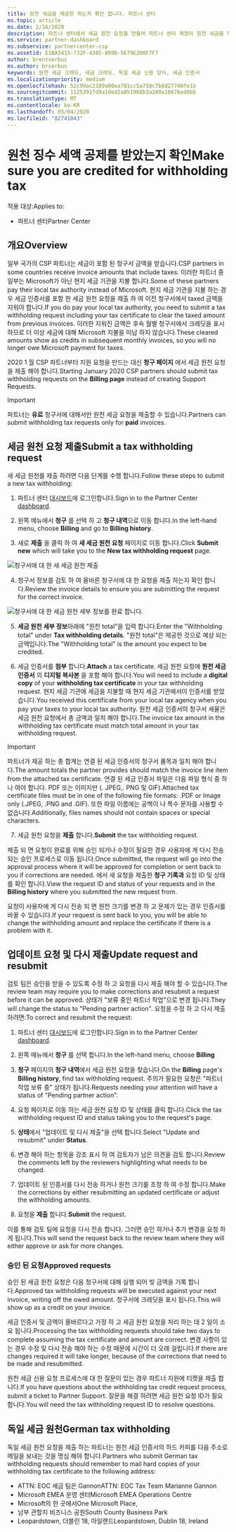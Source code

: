 ```yaml
---
title: 원천 세금을 제공한 하는지 확인 합니다. 파트너 센터
ms.topic: article
ms.date: 2/16/2020
description: 파트너 센터에서 세금 원천 요청을 만들어 파트너 센터 계정이 원천 세금을 제공한 하는지 확인 합니다.
ms.service: partner-dashboard
ms.subservice: partnercenter-csp
ms.assetid: E1BA3415-732F-4385-8996-5E79E200F7F7
author: brentserbus
ms.author: brserbus
keywords: 원천 세금 크레딧, 세금 크레딧, 독일 세금 신용 양식, 세금 인증서
ms.localizationpriority: medium
ms.openlocfilehash: 52c99ac2189a00ea781cc5a758c7b8d27740fe1b
ms.sourcegitcommit: 1125391fd9a1ded2a051968b3a280a10676ed8bb
ms.translationtype: MT
ms.contentlocale: ko-KR
ms.lasthandoff: 05/04/2020
ms.locfileid: "82741043"
---
```

# <a name="make-sure-you-are-credited-for-withholding-tax"></a><span data-ttu-id="a5bad-104">원천 징수 세액 공제를 받았는지 확인</span><span class="sxs-lookup"><span data-stu-id="a5bad-104">Make sure you are credited for withholding tax</span></span>

<span data-ttu-id="a5bad-105">적용 대상:</span><span class="sxs-lookup"><span data-stu-id="a5bad-105">Applies to:</span></span>

- <span data-ttu-id="a5bad-106">파트너 센터</span><span class="sxs-lookup"><span data-stu-id="a5bad-106">Partner Center</span></span>

## <a name="overview"></a><span data-ttu-id="a5bad-107">개요</span><span class="sxs-lookup"><span data-stu-id="a5bad-107">Overview</span></span>

<span data-ttu-id="a5bad-108">일부 국가의 CSP 파트너는 세금이 포함 된 청구서 금액을 받습니다.</span><span class="sxs-lookup"><span data-stu-id="a5bad-108">CSP partners in some countries receive invoice amounts that include taxes.</span></span> <span data-ttu-id="a5bad-109">이러한 파트너 중 일부는 Microsoft가 아닌 현지 세금 기관을 지불 합니다.</span><span class="sxs-lookup"><span data-stu-id="a5bad-109">Some of these partners pay their local tax authority instead of Microsoft.</span></span> <span data-ttu-id="a5bad-110">현지 세금 기관을 지불 하는 경우 세금 인증서를 포함 한 세금 원천 요청을 제출 하 여 이전 청구서에서 taxed 금액을 지워야 합니다.</span><span class="sxs-lookup"><span data-stu-id="a5bad-110">If you do pay your local tax authority, you  need to submit a tax withholding request including your tax certificate to clear the taxed amount from previous invoices.</span></span> <span data-ttu-id="a5bad-111">이러한 지워진 금액은 후속 월별 청구서에서 크레딧을 표시 하므로 더 이상 세금에 대해 Microsoft 지불을 미납 하지 않습니다.</span><span class="sxs-lookup"><span data-stu-id="a5bad-111">These cleared amounts show as credits in subsequent monthly invoices, so you will no longer owe Microsoft payment for taxes.</span></span>

<span data-ttu-id="a5bad-112">2020 1 월 CSP 파트너부터 지원 요청을 만드는 대신 **청구 페이지** 에서 세금 원천 요청을 제출 해야 합니다.</span><span class="sxs-lookup"><span data-stu-id="a5bad-112">Starting January 2020 CSP partners should submit tax withholding requests on the **Billing page** instead of creating Support Requests.</span></span> 

> [!IMPORTANT]
> <span data-ttu-id="a5bad-113">파트너는 **유료** 청구서에 대해서만 원천 세금 요청을 제출할 수 있습니다.</span><span class="sxs-lookup"><span data-stu-id="a5bad-113">Partners can submit withholding tax requests only for **paid** invoices.</span></span>

## <a name="submit-a-tax-withholding-request"></a><span data-ttu-id="a5bad-114">세금 원천 요청 제출</span><span class="sxs-lookup"><span data-stu-id="a5bad-114">Submit a tax withholding request</span></span>

<span data-ttu-id="a5bad-115">새 세금 원천를 제출 하려면 다음 단계를 수행 합니다.</span><span class="sxs-lookup"><span data-stu-id="a5bad-115">Follow these steps to submit a new tax withholding:</span></span>

1. <span data-ttu-id="a5bad-116">파트너 센터 [대시보드](https://partner.microsoft.com/dashboard/home)에 로그인합니다.</span><span class="sxs-lookup"><span data-stu-id="a5bad-116">Sign in to the Partner Center [dashboard](https://partner.microsoft.com/dashboard/home).</span></span>

2. <span data-ttu-id="a5bad-117">왼쪽 메뉴에서 **청구** 를 선택 하 고 **청구 내역**으로 이동 합니다.</span><span class="sxs-lookup"><span data-stu-id="a5bad-117">In the left-hand menu, choose **Billing** and go to **Billing history**.</span></span>

3. <span data-ttu-id="a5bad-118">새로 **제출** 을 클릭 하 여 **새 세금 원천 요청** 페이지로 이동 합니다.</span><span class="sxs-lookup"><span data-stu-id="a5bad-118">Click **Submit new** which will take you to the **New tax withholding request** page.</span></span>

![청구서에 대 한 새 세금 원천 제출](images/wht1.png)

4. <span data-ttu-id="a5bad-120">청구서 정보를 검토 하 여 올바른 청구서에 대 한 요청을 제출 하는지 확인 합니다.</span><span class="sxs-lookup"><span data-stu-id="a5bad-120">Review the invoice details to ensure you are submitting the request for the correct invoice.</span></span>

![청구서에 대 한 세금 원천 세부 정보를 완료 합니다.](images/wht2.png)

5. <span data-ttu-id="a5bad-122">**세금 원천 세부 정보**아래에 "원천 total"을 입력 합니다.</span><span class="sxs-lookup"><span data-stu-id="a5bad-122">Enter the "Withholding total" under **Tax withholding details**.</span></span> <span data-ttu-id="a5bad-123">"원천 total"은 제공한 것으로 예상 되는 금액입니다.</span><span class="sxs-lookup"><span data-stu-id="a5bad-123">The "Withholding total" is the amount you expect to be credited.</span></span>

6. <span data-ttu-id="a5bad-124">세금 인증서를 **첨부** 합니다.</span><span class="sxs-lookup"><span data-stu-id="a5bad-124">**Attach** a tax certificate.</span></span> <span data-ttu-id="a5bad-125">세금 원천 요청에 **원천 세금 인증서** 의 **디지털 복사본** 을 포함 해야 합니다.</span><span class="sxs-lookup"><span data-stu-id="a5bad-125">You will need to include a **digital copy** of your **withholding tax certificate** in your tax withholding request.</span></span> <span data-ttu-id="a5bad-126">현지 세금 기관에 세금을 지불할 때 현지 세금 기관에서이 인증서를 받았습니다.</span><span class="sxs-lookup"><span data-stu-id="a5bad-126">You received this certificate from your local tax agency when you pay your taxes to your local tax authority.</span></span> <span data-ttu-id="a5bad-127">원천 세금 인증서의 청구서 세율은 세금 원천 요청에서 총 금액과 일치 해야 합니다.</span><span class="sxs-lookup"><span data-stu-id="a5bad-127">The invoice tax amount in the withholding tax certificate must match total amount in your tax withholding request.</span></span> 

> [!IMPORTANT]
> <span data-ttu-id="a5bad-128">파트너가 제공 하는 총 합계는 연결 된 세금 인증서의 청구서 품목과 일치 해야 합니다.</span><span class="sxs-lookup"><span data-stu-id="a5bad-128">The amount totals the partner provides should match the invoice line item from the attached tax certificate.</span></span> <span data-ttu-id="a5bad-129">연결 된 세금 인증서 파일은 다음 파일 형식 중 하나 여야 합니다. PDF 또는 이미지만 (. JPEG,. PNG 및 GIF).</span><span class="sxs-lookup"><span data-stu-id="a5bad-129">Attached tax certificate files must be in one of the following file formats: .PDF or Image only (.JPEG, .PNG and .GIF).</span></span> <span data-ttu-id="a5bad-130">또한 파일 이름에는 공백이 나 특수 문자를 사용할 수 없습니다.</span><span class="sxs-lookup"><span data-stu-id="a5bad-130">Additionally, files names should not contain spaces or special characters.</span></span>

7. <span data-ttu-id="a5bad-131">세금 원천 요청을 **제출** 합니다.</span><span class="sxs-lookup"><span data-stu-id="a5bad-131">**Submit** the tax withholding request.</span></span>

<span data-ttu-id="a5bad-132">제출 되 면 요청이 완료를 위해 승인 되거나 수정이 필요한 경우 사용자에 게 다시 전송 되는 승인 프로세스로 이동 됩니다.</span><span class="sxs-lookup"><span data-stu-id="a5bad-132">Once submitted, the request will go into the approval process where it will be approved for completion or sent back to you if corrections are needed.</span></span> <span data-ttu-id="a5bad-133">에서 새 요청을 제출한 **청구 기록과** 요청 ID 및 상태를 확인 합니다.</span><span class="sxs-lookup"><span data-stu-id="a5bad-133">View the request ID and status of your requests and  in the **Billing history** where you submitted the new request from.</span></span> 

<span data-ttu-id="a5bad-134">요청이 사용자에 게 다시 전송 되 면 원천 크기를 변경 하 고 문제가 있는 경우 인증서를 바꿀 수 있습니다.</span><span class="sxs-lookup"><span data-stu-id="a5bad-134">If your request is sent back to you, you will be able to change the withholding amount and replace the certificate if there is a problem with it.</span></span> 

## <a name="update-request-and-resubmit"></a><span data-ttu-id="a5bad-135">업데이트 요청 및 다시 제출</span><span class="sxs-lookup"><span data-stu-id="a5bad-135">Update request and resubmit</span></span>

<span data-ttu-id="a5bad-136">검토 팀은 승인을 받을 수 있도록 수정 하 고 요청을 다시 제출 해야 할 수 있습니다.</span><span class="sxs-lookup"><span data-stu-id="a5bad-136">The review team may require you to make corrections and resubmit a request before it can be approved.</span></span> <span data-ttu-id="a5bad-137">상태가 "보류 중인 파트너 작업"으로 변경 됩니다.</span><span class="sxs-lookup"><span data-stu-id="a5bad-137">They will change the status to "Pending partner action".</span></span> <span data-ttu-id="a5bad-138">요청을 수정 하 고 다시 제출 하려면:</span><span class="sxs-lookup"><span data-stu-id="a5bad-138">To correct and resubmit the request:</span></span>
 
1. <span data-ttu-id="a5bad-139">파트너 센터 [대시보드](https://partner.microsoft.com/dashboard/home)에 로그인합니다.</span><span class="sxs-lookup"><span data-stu-id="a5bad-139">Sign in to the Partner Center [dashboard](https://partner.microsoft.com/dashboard/home).</span></span>

2. <span data-ttu-id="a5bad-140">왼쪽 메뉴에서 **청구** 를 선택 합니다.</span><span class="sxs-lookup"><span data-stu-id="a5bad-140">In the left-hand menu, choose **Billing**</span></span>

3. <span data-ttu-id="a5bad-141">**청구** 페이지의 **청구 내역**에서 세금 원천 요청을 찾습니다.</span><span class="sxs-lookup"><span data-stu-id="a5bad-141">On the **Billing** page's **Billing history**, find tax withholding request.</span></span> <span data-ttu-id="a5bad-142">주의가 필요한 요청은 "파트너 작업 보류 중" 상태가 됩니다.</span><span class="sxs-lookup"><span data-stu-id="a5bad-142">Requests needing your attention will have a status of "Pending partner action".</span></span>

4. <span data-ttu-id="a5bad-143">요청 페이지로 이동 하는 세금 원천 요청 ID 및 상태를 클릭 합니다.</span><span class="sxs-lookup"><span data-stu-id="a5bad-143">Click the tax withholding request ID and status taking you to the request's page.</span></span>

5. <span data-ttu-id="a5bad-144">**상태**에서 "업데이트 및 다시 제출"을 선택 합니다.</span><span class="sxs-lookup"><span data-stu-id="a5bad-144">Select "Update and resubmit" under **Status**.</span></span>

6. <span data-ttu-id="a5bad-145">변경 해야 하는 항목을 강조 표시 하 여 검토자가 남은 의견을 검토 합니다.</span><span class="sxs-lookup"><span data-stu-id="a5bad-145">Review the comments left by the reviewers highlighting what needs to be changed.</span></span>

7. <span data-ttu-id="a5bad-146">업데이트 된 인증서를 다시 전송 하거나 원천 크기를 조정 하 여 수정 합니다.</span><span class="sxs-lookup"><span data-stu-id="a5bad-146">Make the corrections by either resubmitting an updated certificate or adjust the withholding amounts.</span></span>

8. <span data-ttu-id="a5bad-147">요청을 **제출** 합니다.</span><span class="sxs-lookup"><span data-stu-id="a5bad-147">**Submit** the request.</span></span> 

<span data-ttu-id="a5bad-148">이를 통해 검토 팀에 요청을 다시 전송 합니다. 그러면 승인 하거나 추가 변경을 요청 하 게 됩니다.</span><span class="sxs-lookup"><span data-stu-id="a5bad-148">This will send the request back to the review team where they will either approve or ask for more changes.</span></span>
 
### <a name="approved-requests"></a><span data-ttu-id="a5bad-149">승인 된 요청</span><span class="sxs-lookup"><span data-stu-id="a5bad-149">Approved requests</span></span>

<span data-ttu-id="a5bad-150">승인 된 세금 원천 요청은 다음 청구서에 대해 실행 되어 빚 금액을 기록 합니다.</span><span class="sxs-lookup"><span data-stu-id="a5bad-150">Approved tax withholding requests will be executed against your next invoice, writing off the owed amount.</span></span> <span data-ttu-id="a5bad-151">청구서에 크레딧을 표시 됩니다.</span><span class="sxs-lookup"><span data-stu-id="a5bad-151">This will show up as a credit on your invoice.</span></span> 

<span data-ttu-id="a5bad-152">세금 인증서 및 금액이 올바르다고 가정 하 고 세금 원천 요청을 처리 하는 데 2 일이 소요 됩니다.</span><span class="sxs-lookup"><span data-stu-id="a5bad-152">Processing the tax withholding requests should take two days to complete assuming the tax certificate and amount are correct.</span></span> <span data-ttu-id="a5bad-153">변경 사항이 있는 경우 수정 및 다시 전송 해야 하는 수정 때문에 시간이 더 오래 걸립니다.</span><span class="sxs-lookup"><span data-stu-id="a5bad-153">If there are changes required it will take longer, because of the corrections that need to be made and resubmitted.</span></span>
 
<span data-ttu-id="a5bad-154">원천 세금 신용 요청 프로세스에 대 한 질문이 있는 경우 파트너 지원에 티켓을 제출 합니다.</span><span class="sxs-lookup"><span data-stu-id="a5bad-154">If you have questions about the withholding tax credit request process, submit a ticket to Partner Support.</span></span> <span data-ttu-id="a5bad-155">질문을 해결 하려면 세금 원천 요청 ID가 필요 합니다.</span><span class="sxs-lookup"><span data-stu-id="a5bad-155">You will need the tax withholding request ID to resolve questions.</span></span>

## <a name="german-tax-withholding"></a><span data-ttu-id="a5bad-156">독일 세금 원천</span><span class="sxs-lookup"><span data-stu-id="a5bad-156">German tax withholding</span></span>

<span data-ttu-id="a5bad-157">독일 세금 원천 요청을 제출 하는 파트너는 원천 세금 인증서의 하드 카피를 다음 주소로 메일을 보내는 것을 명심 해야 합니다.</span><span class="sxs-lookup"><span data-stu-id="a5bad-157">Partners who submit German tax withholding requests should remember to mail hard copies of your withholding tax certificate to the following address:</span></span> 

- <span data-ttu-id="a5bad-158">ATTN: EOC 세금 팀은 Gannon</span><span class="sxs-lookup"><span data-stu-id="a5bad-158">ATTN: EOC Tax Team Marianne Gannon</span></span>
- <span data-ttu-id="a5bad-159">Microsoft EMEA 운영 센터</span><span class="sxs-lookup"><span data-stu-id="a5bad-159">Microsoft EMEA Operations Centre</span></span>
- <span data-ttu-id="a5bad-160">Microsoft의 한 곳에서</span><span class="sxs-lookup"><span data-stu-id="a5bad-160">One Microsoft Place,</span></span>
- <span data-ttu-id="a5bad-161">남부 관할지 비즈니스 공원</span><span class="sxs-lookup"><span data-stu-id="a5bad-161">South County Business Park</span></span>
- <span data-ttu-id="a5bad-162">Leopardstown, 더블린 18, 아일랜드</span><span class="sxs-lookup"><span data-stu-id="a5bad-162">Leopardstown, Dublin 18, Ireland</span></span>

